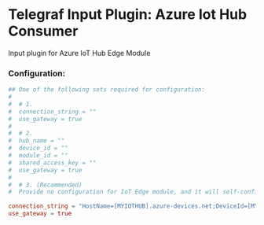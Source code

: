 # Telegraf Input Plugin: Azure Iot Hub Consumer

Input plugin for Azure IoT Hub Edge Module

### Configuration:

```toml
## One of the following sets required for configuration:
#  
#  # 1.
#  connection_string = ""
#  use_gateway = true
#
#  # 2.
#  hub_name = ""
#  device_id = ""
#  module_id = ""
#  shared_access_key = ""
#  use_gateway = true
#
#  # 3. (Recommended)
#  Provide no configuration for IoT Edge module, and it will self-configure from environment variables present in edge modules.

connection_string = "HostName=[MYIOTHUB].azure-devices.net;DeviceId=[MYEDGEDEVICE];ModuleId=[MYTELEGRAFMODULE];SharedAccessKey=[MYSHAREDACCESSKEY(Primary)]"
use_gateway = true
```